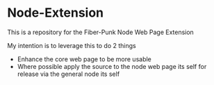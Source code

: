 # Node-Extension
This is a repository for the Fiber-Punk Node Web Page Extension

My intention is to leverage this to do 2 things

* Enhance the core web page to be more usable
* Where possible apply the source to the node web page its self for release via the general node its self
